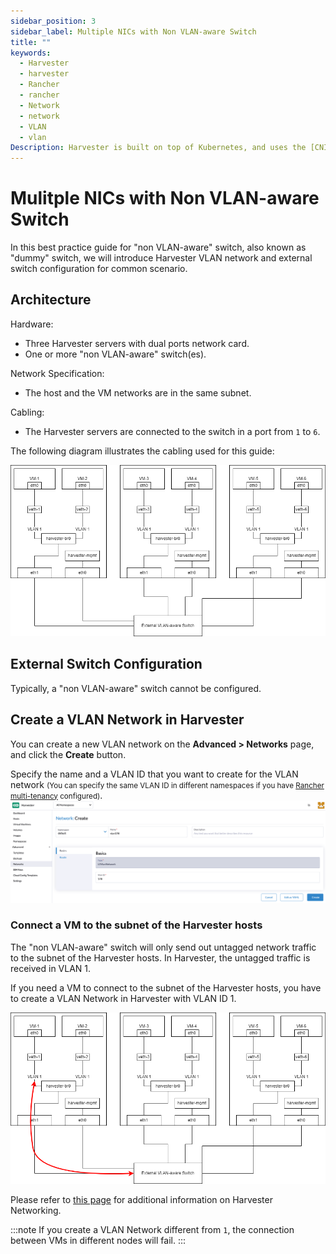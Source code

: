 ```yaml
---
sidebar_position: 3
sidebar_label: Multiple NICs with Non VLAN-aware Switch
title: ""
keywords:
  - Harvester
  - harvester
  - Rancher
  - rancher
  - Network
  - network
  - VLAN
  - vlan
Description: Harvester is built on top of Kubernetes, and uses the [CNI](https://github.com/containernetworking/cni) as the interface between network providers and Kubernetes pod networking. Naturally, we implement the Harvester network based on CNI. Moreover, the Harvester UI integrates the network configuration in order to provide a user-friendly way to configure networks for VMs.
---
```


# Mulitple NICs with Non VLAN-aware Switch

In this best practice guide for "non VLAN-aware" switch, also known as "dummy" switch, we will introduce Harvester VLAN network and external switch configuration for common scenario.

## Architecture

Hardware:

- Three Harvester servers with dual ports network card.
- One or more "non VLAN-aware" switch(es).

Network Specification:

- The host and the VM networks are in the same subnet.

Cabling:

- The Harvester servers are connected to the switch in a port from `1` to `6`.

The following diagram illustrates the cabling used for this guide:

   ![mulitple-nics-non-vlan-aware.png](assets/mulitple-nics-non-vlan-aware.png)

## External Switch Configuration

Typically, a "non VLAN-aware" switch cannot be configured.

## Create a VLAN Network in Harvester

You can create a new VLAN network on the **Advanced > Networks** page, and click the **Create** button.

Specify the name and a VLAN ID that you want to create for the VLAN network <small>(You can specify the same VLAN ID in different namespaces if you have [Rancher multi-tenancy](../../rancher/virtualization-management.md#multi-tenancy) configured)</small>.
   ![create-vlan-network.png](assets/create-network.png)

### Connect a VM to the subnet of the Harvester hosts

The "non VLAN-aware" switch will only send out untagged network traffic to the subnet of the Harvester hosts. In Harvester, the untagged traffic is received in VLAN 1.

If you need a VM to connect to the subnet of the Harvester hosts, you have to create a VLAN Network in Harvester with VLAN ID 1.

   ![mulitple-nics-non-vlan-aware-vlan1.png](assets/mulitple-nics-non-vlan-aware-vlan1.png)

Please refer to [this page](../harvester-network.md) for additional information on Harvester Networking.

:::note
    If you create a VLAN Network different from `1`, the connection between VMs in different nodes will fail.
:::
